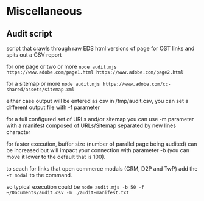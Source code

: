 # Miscellaneous

## Audit script

script that crawls through raw EDS html versions of page for OST links and spits out a CSV report

for one page or two or more
`node audit.mjs https://www.adobe.com/page1.html https://www.adobe.com/page2.html`

for a sitemap or more
`node audit.mjs https://www.adobe.com/cc-shared/assets/sitemap.xml`

either case output will be entered as csv in /tmp/audit.csv, you can set a different output file with -f parameter

for a full configured set of URLs and/or sitemap you can use -m parameter with a manifest composed of URLs/Sitemap separated by new lines character

for faster execution, buffer size (number of parallel page being audited) can be increased but will impact your connection with parameter -b (you can move it lower to the default that is 100).

to seach for links that open commerce modals (CRM, D2P and TwP) add the `-t modal` to the command.

so typical execution could be
`node audit.mjs -b 50 -f ~/Documents/audit.csv -m ./audit-manifest.txt`
